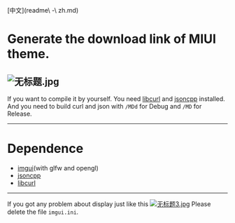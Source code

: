 [中文](readme\ -\ zh.md)

# Generate the download link of MIUI theme.
![无标题.jpg](https://i.loli.net/2018/08/19/5b7956e3412f1.jpg)
-----
If you want to compile it by yourself. You need [libcurl](https://curl.haxx.se/download.html) and [jsoncpp](https://github.com/open-source-parsers/jsoncpp) installed.
And you need to build curl and json with `/MDd` for Debug and `/MD` for Release.

-----
# Dependence
 - [imgui](https://github.com/ocornut/imgui)(with glfw and opengl)
 - [jsoncpp](https://github.com/open-source-parsers/jsoncpp)
 - [libcurl](https://curl.haxx.se/download.html)

 -----
 If you got any problem about display just like this
 [![无标题3.jpg](https://i.loli.net/2018/08/20/5b7ad04a38da3.jpg)](https://i.loli.net/2018/08/20/5b7ad04a38da3.jpg)
Please delete the file `imgui.ini`.